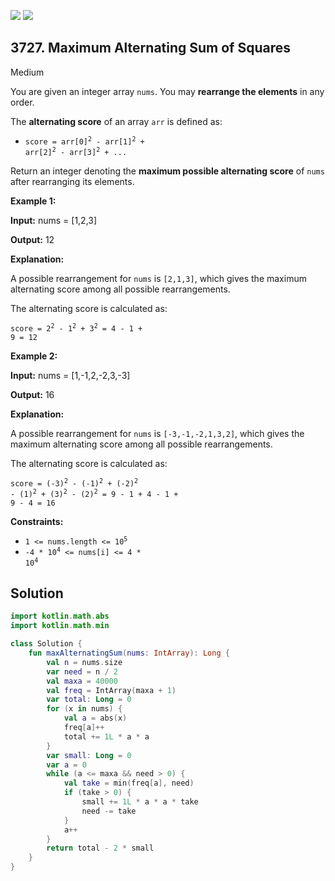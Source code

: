 [![](https://img.shields.io/github/stars/javadev/LeetCode-in-Kotlin?label=Stars&style=flat-square)](https://github.com/javadev/LeetCode-in-Kotlin)
[![](https://img.shields.io/github/forks/javadev/LeetCode-in-Kotlin?label=Fork%20me%20on%20GitHub%20&style=flat-square)](https://github.com/javadev/LeetCode-in-Kotlin/fork)

## 3727\. Maximum Alternating Sum of Squares

Medium

You are given an integer array `nums`. You may **rearrange the elements** in any order.

The **alternating score** of an array `arr` is defined as:

*   <code>score = arr[0]<sup>2</sup> - arr[1]<sup>2</sup> + arr[2]<sup>2</sup> - arr[3]<sup>2</sup> + ...</code>

Return an integer denoting the **maximum possible alternating score** of `nums` after rearranging its elements.

**Example 1:**

**Input:** nums = [1,2,3]

**Output:** 12

**Explanation:**

A possible rearrangement for `nums` is `[2,1,3]`, which gives the maximum alternating score among all possible rearrangements.

The alternating score is calculated as:

<code>score = 2<sup>2</sup> - 1<sup>2</sup> + 3<sup>2</sup> = 4 - 1 + 9 = 12</code>

**Example 2:**

**Input:** nums = [1,-1,2,-2,3,-3]

**Output:** 16

**Explanation:**

A possible rearrangement for `nums` is `[-3,-1,-2,1,3,2]`, which gives the maximum alternating score among all possible rearrangements.

The alternating score is calculated as:

<code>score = (-3)<sup>2</sup> - (-1)<sup>2</sup> + (-2)<sup>2</sup> - (1)<sup>2</sup> + (3)<sup>2</sup> - (2)<sup>2</sup> = 9 - 1 + 4 - 1 + 9 - 4 = 16</code>

**Constraints:**

*   <code>1 <= nums.length <= 10<sup>5</sup></code>
*   <code>-4 * 10<sup>4</sup> <= nums[i] <= 4 * 10<sup>4</sup></code>

## Solution

```kotlin
import kotlin.math.abs
import kotlin.math.min

class Solution {
    fun maxAlternatingSum(nums: IntArray): Long {
        val n = nums.size
        var need = n / 2
        val maxa = 40000
        val freq = IntArray(maxa + 1)
        var total: Long = 0
        for (x in nums) {
            val a = abs(x)
            freq[a]++
            total += 1L * a * a
        }
        var small: Long = 0
        var a = 0
        while (a <= maxa && need > 0) {
            val take = min(freq[a], need)
            if (take > 0) {
                small += 1L * a * a * take
                need -= take
            }
            a++
        }
        return total - 2 * small
    }
}
```